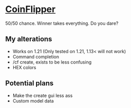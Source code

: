 # [CoinFlipper](https://www.spigotmc.org/resources/coinflipper.33916/)
50/50 chance. Winner takes everything. Do you dare?
## My alterations
- Works on 1.21 (Only tested on 1.21, 1.13< will not work)
- Command completion
- /cf create, exists to be less confusing
- HEX colors

## Potential plans
- Make the create gui less ass
- Custom model data

